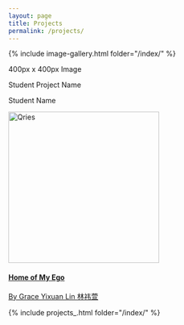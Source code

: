 ```yaml
---
layout: page
title: Projects
permalink: /projects/
---
```


{% include image-gallery.html folder="/index/" %}

400px x 400px Image

Student Project Name

Student Name

<a href="http://phi.archi/"><img alt="Qries" src="https://github.com/KeanMGC/2021fall3yr-studio/blob/25ddd2c527b444af96eb69da5728de851d10b922/MME.jpg" width="300" ><br>

#### [Home of My Ego](Link)

[By Grace Yixuan Lin 林祎萱](link)

[comment]: <> (please refer to _incluedes/image-gallery.html to add your photo)

{% include projects_.html folder="/index/" %}
